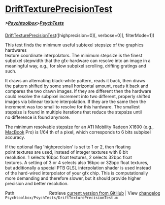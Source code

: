 # [DriftTexturePrecisionTest](DriftTexturePrecisionTest)
##### >[Psychtoolbox](Psychtoolbox)>[PsychTests](PsychTests)

[DriftTexturePrecisionTest](DriftTexturePrecisionTest)([highprecision=0][, verbose=0][, filterMode=1])  
  
This test finds the minimum useful subtexel stepsize of the graphics hardwares  
texture coordinate interpolators. The minimum stepsize is the finest  
subpixel stepwidth that the gfx-hardware can resolve into an image in a  
meaningful way, e.g., for slow subpixel scrolling, drifting gratings and  
such.  
  
It draws an alternating black-white pattern, reads it back, then draws  
the pattern shifted by some small horizontal amount, reads it back and  
compares the two drawn images. If they are different then the hardware  
could resolve the subpixel increment into two different, properly shifted  
images via bilinear texture interpolation. If they are the same then the  
increment was too small to resolve for this hardware. The smallest  
stepsize is found in multiple iterations that reduce the stepsize until  
no difference is found anymore.  
  
The minimum resolvable stepsize for an ATI Mobility Radeon X1600 (e.g.,  
[MacBook](MacBook) Pro) is 1/64 th of a pixel, which corresponds to 6 bits subpixel  
accuracy.  
  
If the optional flag 'highprecision' is set to 1 or 2, then floating  
point textures are used, instead of integer textures with 8 bit  
resolution. 1 selects 16bpc float textures, 2 selects 32bpc float  
textures. A setting of 3 or 4 selects also 16bpc or 32bpc float textures,  
but additionally a special PTB GLSL interpolation shader is used instead  
of the hard-wired interpolator of your gfx chip. This is computationally  
more demanding and therefore slower, but it should provide higher  
precision and better resolution.  




<div class="code_header" style="text-align:right;">
  <span style="float:left;">Path&nbsp;&nbsp;</span> <span class="counter">Retrieve <a href=
  "https://raw.github.com/Psychtoolbox-3/Psychtoolbox-3/beta/Psychtoolbox/PsychTests/DriftTexturePrecisionTest.m">current version from GitHub</a> | View <a href=
  "https://github.com/Psychtoolbox-3/Psychtoolbox-3/commits/beta/Psychtoolbox/PsychTests/DriftTexturePrecisionTest.m">changelog</a></span>
</div>
<div class="code">
  <code>Psychtoolbox/PsychTests/DriftTexturePrecisionTest.m</code>
</div>


